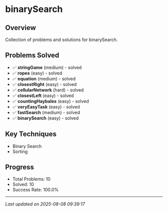 # binarySearch

## Overview
Collection of problems and solutions for binarySearch.

## Problems Solved
- ✅ **stringGame** (medium) - solved
- ✅ **ropes** (easy) - solved
- ✅ **equation** (medium) - solved
- ✅ **closestRight** (easy) - solved
- ✅ **cellularNetwork** (hard) - solved
- ✅ **closestLeft** (easy) - solved
- ✅ **countingHaybales** (easy) - solved
- ✅ **veryEasyTask** (easy) - solved
- ✅ **fastSearch** (medium) - solved
- ✅ **binarySearch** (easy) - solved

## Key Techniques
- Binary Search
- Sorting

## Progress
- Total Problems: 10
- Solved: 10
- Success Rate: 100.0%

---
*Last updated on 2025-08-08 09:39:17*
